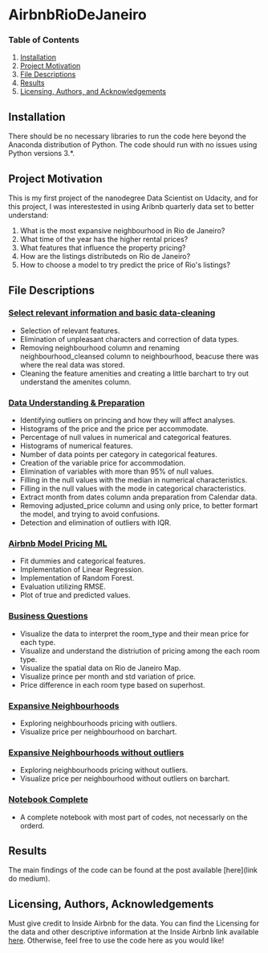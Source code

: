# AirbnbRioDeJaneiro

### Table of Contents

1. [Installation](#installation)
2. [Project Motivation](#motivation)
3. [File Descriptions](#files)
4. [Results](#results)
5. [Licensing, Authors, and Acknowledgements](#licensing)

## Installation <a name="installation"></a>

There should be no necessary libraries to run the code here beyond the Anaconda distribution of Python.  The code should run with no issues using Python versions 3.*.

## Project Motivation<a name="motivation"></a>

This is my first project of the nanodegree Data Scientist on Udacity, and for this project, I was interestested in using Aribnb quarterly data set to better understand:

1. What is the most expansive neighbourhood in Rio de Janeiro?
2. What time of the year has the higher rental prices?
3. What features that influence the property pricing?
4. How are the listings distributeds on Rio de Janeiro?
5. How to choose a model to try predict the price of Rio's listings?


## File Descriptions <a name="files"></a>

### [Select relevant information and basic data-cleaning](https://github.com/zaninth/AirbnbRioDeJaneiro/blob/main/1%20Relevant%20information%20and%20basic%20data%20cleaning.ipynb)

- Selection of relevant features.
- Elimination of unpleasant characters and correction of data types.
- Removing neighbourhood column and renaming neighbourhood_cleansed column to neighbourhood, beacuse there was where the real data was stored.
- Cleaning the feature amenities and creating a little barchart to try out understand the amenites column. 

### [Data Understanding & Preparation](https://github.com/zaninth/AirbnbRioDeJaneiro/blob/main/2%20Data%20understanding%20and%20Data%20preparation.ipynb)

- Identifying outliers on princing and how they will affect analyses.
- Histograms of the price and the price per accommodate.
- Percentage of null values in numerical and categorical features.
- Histograms of numerical features.
- Number of data points per category in categorical features.
- Creation of the variable price for accommodation.
- Elimination of variables with more than 95% of null values.
- Filling in the null values with the median in numerical characteristics.
- Filling in the null values with the mode in categorical characteristics.
- Extract month from dates column anda preparation from Calendar data.
- Removing adjusted_price column and using only price, to better formart the model, and trying to avoid confusions.
- Detection and elimination of outliers with IQR.

### [Airbnb Model Pricing ML](https://github.com/zaninth/AirbnbRioDeJaneiro/blob/main/3%20airbnb%20Model%20Pricing%20ML.ipynb)

- Fit dummies and categorical features.
- Implementation of Linear Regression.
- Implementation of Random Forest.
- Evaluation utilizing RMSE.
- Plot of true and predicted values.

### [Business Questions](https://github.com/zaninth/AirbnbRioDeJaneiro/blob/main/4%20Business%20questions.ipynb)

- Visualize the data to interpret the room_type and their mean price for each type.
- Visualize and understand the distriution of pricing among the each room type.
- Visualize the spatial data on Rio de Janeiro Map.
- Visualize prince per month and std variation of price.
- Price difference in each room type based on superhost.

### [Expansive Neighbourhoods](https://github.com/zaninth/AirbnbRioDeJaneiro/blob/main/5%20most_expansive.ipynb)

- Exploring neighbourhoods pricing with outliers.
- Visualize price per neighbourhood on barchart.

### [Expansive Neighbourhoods without outliers](https://github.com/zaninth/AirbnbRioDeJaneiro/blob/main/6%20most_expansive_without_outliers.ipynb)

- Exploring neighbourhoods pricing without outliers.
- Visualize price per neighbourhood without outliers on barchart.

### [Notebook Complete](https://github.com/zaninth/AirbnbRioDeJaneiro/blob/main/7%20COMPLETE.ipynb)

- A complete notebook with most part of codes, not necessarly on the orderd.

## Results<a name="results"></a>

The main findings of the code can be found at the post available [here](link do medium).

## Licensing, Authors, Acknowledgements<a name="licensing"></a>

Must give credit to Inside Airbnb for the data.  You can find the Licensing for the data and other descriptive information at the Inside Airbnb link available [here](http://insideairbnb.com).  Otherwise, feel free to use the code here as you would like! 


